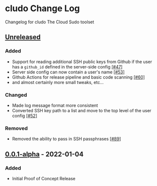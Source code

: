 # cludo Change Log

Changelog for cludo The Cloud Sudo toolset

## [Unreleased]
### Added
- Support for reading additional SSH public keys from Github if the user has a `github_id` defined in the server-side config [[#47]](https://github.com/superorbital/cludo/issues/47)
- Server side config can now contain a user's name [[#53]](https://github.com/superorbital/cludo/issues/53)
- Github Actions for release pipeline and basic code scanning [[#60]](https://github.com/superorbital/cludo/issues/60)
- and almost certainly more small tweaks, etc...
### Changed
- Made log message format more consistent
- Converted SSH key path to a list and move to the top level of the user config [[#52]](https://github.com/superorbital/cludo/issues/52)
### Removed
- Removed the ability to pass in SSH passphrases [[#89]](https://github.com/superorbital/cludo/issues/89)

## [0.0.1-alpha] - 2022-01-04
### Added
- Initial Proof of Concept Release

[Unreleased]: https://github.com/coditory/changelog-parser-action/compare/v0.0.1-alpha...HEAD
[0.0.1-alpha]: https://github.com/coditory/changelog-parser-action/releases/tag/v0.0.1-alpha
